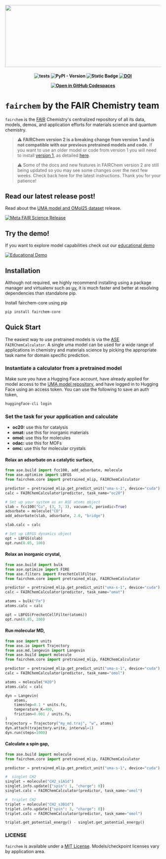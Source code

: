 <p align="center">
  <img width="559" height="200" src="https://github.com/user-attachments/assets/25cd752c-3c56-469d-8524-4e493646f6b2"?
</p>


<h4 align="center">

![tests](https://github.com/FAIR-Chem/fairchem/actions/workflows/test.yml/badge.svg?branch=main)
![PyPI - Version](https://img.shields.io/pypi/v/fairchem-core)
![Static Badge](https://img.shields.io/badge/python-3.10%2B-blue)
[![DOI](https://zenodo.org/badge/DOI/10.5281/zenodo.15587498.svg)](https://doi.org/10.5281/zenodo.15587498)

[![Open in GitHub Codespaces](https://github.com/codespaces/badge.svg)](https://github.com/codespaces/new/FAIR-Chem/fairchem?quickstart=1)
</h4>

# `fairchem` by the FAIR Chemistry team

`fairchem` is the [FAIR](https://ai.meta.com/research/) Chemistry's centralized repository of all its data, models,
demos, and application efforts for materials science and quantum chemistry.

> :warning: **FAIRChem version 2 is a breaking change from version 1 and is not compatible with our previous pretrained models and code.**
> If you want to use an older model or code from version 1 you will need to install [version 1](https://pypi.org/project/fairchem-core/1.10.0/),
> as detailed [here](#looking-for-fairchem-v1-models-and-code).

> :warning: Some of the docs and new features in FAIRChem version 2 are still being updated so you may see some changes over the next few weeks. Check back here for the latest instructions. Thank you for your patience!

## Read our latest release post!
Read about the [UMA model and OMol25 dataset](https://ai.meta.com/blog/meta-fair-science-new-open-source-releases/) release.

[![Meta FAIR Science Release](https://github.com/user-attachments/assets/acddd09b-ed6f-4d05-9a4b-9ba5e2301150)](https://ai.meta.com/blog/meta-fair-science-new-open-source-releases/?ref=shareable)

## Try the demo!
If you want to explore model capabilities check out our
[educational demo](https://facebook-fairchem-uma-demo.hf.space/)

[![Educational Demo](https://github.com/user-attachments/assets/7005d1bb-4459-403d-b299-d41fdd8c48ec)](https://facebook-fairchem-uma-demo.hf.space/)


## Installation
Although not required, we highly recommend installing using a package manager and virtualenv such as [uv](https://docs.astral.sh/uv/getting-started/installation/#standalone-installer), it is much faster and better at resolving dependencies than standalone pip.

Install fairchem-core using pip
```bash
pip install fairchem-core
```

## Quick Start
The easiest way to use pretrained models is via the [ASE](https://wiki.fysik.dtu.dk/ase/) `FAIRChemCalculator`.
A single uma model can be used for a wide range of applications in chemistry and materials science by picking the
appropriate task name for domain specific prediction.

### Instantiate a calculator from a pretrained model
Make sure you have a Hugging Face account, have already applied for model access to the
[UMA model repository](https://huggingface.co/facebook/UMA), and have logged in to Hugging Face using an access token.
You can use the following to save an auth token,
```bash
huggingface-cli login
```

### Set the task for your application and calculate

- **oc20:** use this for catalysis
- **omat:** use this for inorganic materials
- **omol:** use this for molecules
- **odac:** use this for MOFs
- **omc:** use this for molecular crystals

#### Relax an adsorbate on a catalytic surface,
```python
from ase.build import fcc100, add_adsorbate, molecule
from ase.optimize import LBFGS
from fairchem.core import pretrained_mlip, FAIRChemCalculator

predictor = pretrained_mlip.get_predict_unit("uma-s-1", device="cuda")
calc = FAIRChemCalculator(predictor, task_name="oc20")

# Set up your system as an ASE atoms object
slab = fcc100("Cu", (3, 3, 3), vacuum=8, periodic=True)
adsorbate = molecule("CO")
add_adsorbate(slab, adsorbate, 2.0, "bridge")

slab.calc = calc

# Set up LBFGS dynamics object
opt = LBFGS(slab)
opt.run(0.05, 100)
```

#### Relax an inorganic crystal,
```python
from ase.build import bulk
from ase.optimize import FIRE
from ase.filters import FrechetCellFilter
from fairchem.core import pretrained_mlip, FAIRChemCalculator

predictor = pretrained_mlip.get_predict_unit("uma-s-1", device="cuda")
calc = FAIRChemCalculator(predictor, task_name="omat")

atoms = bulk("Fe")
atoms.calc = calc

opt = LBFGS(FrechetCellFilter(atoms))
opt.run(0.05, 100)
```

#### Run molecular MD,
```python
from ase import units
from ase.io import Trajectory
from ase.md.langevin import Langevin
from ase.build import molecule
from fairchem.core import pretrained_mlip, FAIRChemCalculator

predictor = pretrained_mlip.get_predict_unit("uma-s-1", device="cuda")
calc = FAIRChemCalculator(predictor, task_name="omol")

atoms = molecule("H2O")
atoms.calc = calc

dyn = Langevin(
    atoms,
    timestep=0.1 * units.fs,
    temperature_K=400,
    friction=0.001 / units.fs,
)
trajectory = Trajectory("my_md.traj", "w", atoms)
dyn.attach(trajectory.write, interval=1)
dyn.run(steps=1000)
```

#### Calculate a spin gap,
```python
from ase.build import molecule
from fairchem.core import pretrained_mlip, FAIRChemCalculator

predictor = pretrained_mlip.get_predict_unit("uma-s-1", device="cuda")

#  singlet CH2
singlet = molecule("CH2_s1A1d")
singlet.info.update({"spin": 1, "charge": 0})
singlet.calc = FAIRChemCalculator(predictor, task_name="omol")

#  triplet CH2
triplet = molecule("CH2_s3B1d")
triplet.info.update({"spin": 3, "charge": 0})
triplet.calc = FAIRChemCalculator(predictor, task_name="omol")

triplet.get_potential_energy() - singlet.get_potential_energy()
```

### LICENSE
`fairchem` is available under a [MIT License](LICENSE.md). Models/checkpoint licenses vary by application area. 
